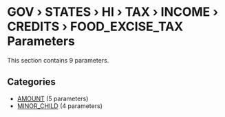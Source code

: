 # GOV › STATES › HI › TAX › INCOME › CREDITS › FOOD_EXCISE_TAX Parameters

This section contains 9 parameters.

## Categories

- [AMOUNT](amount/index.md) (5 parameters)
- [MINOR_CHILD](minor_child/index.md) (4 parameters)
